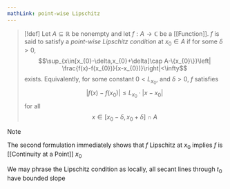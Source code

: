 ```yaml
---
mathLink: point-wise Lipschitz
---
```

>[!def]
Let $A\subseteq \mathbb{R}$ be nonempty and let $f:A \rightarrow \mathbb{C}$ be a [[Function]]. $f$ is said to satisfy a *point-wise Lipschitz condition* at $x_{0}\in A$ if for some $\delta>0$, $$\sup_{x\in[x_{0}-\delta,x_{0}+\delta]\cap A-\{x_{0}\}}\left| \frac{f(x)-f(x_{0})}{x-x_{0})}\right|<\infty$$exists.
Equivalently, for some constant $0<L_{x_{0}}$, and $\delta>0$, $f$ satisfies $$|f(x)-f(x_{0})|\le L_{x_{0}}\cdot \left|x-x_{0}\right|$$for all $$x\in[x_{0}-\delta,x_{0}+\delta]\cap A$$

>[!note] 
>The second formulation immediately shows that $f$ Lipschitz at $x_{0}$ implies $f$ is [[Continuity at a Point]] $x_0$

We may phrase the Lipschitz condition as locally, all secant lines through $t_{0}$ have bounded slope
